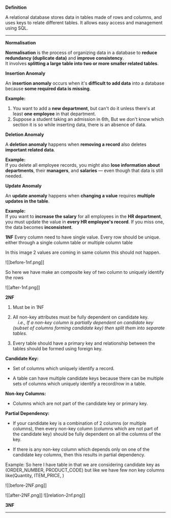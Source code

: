 **Definition**

A relational database stores data in tables made of rows and columns, and uses keys to relate different tables. It allows easy access and management using SQL.

-------------

**Normalisation**

**Normalisation** is the process of organizing data in a database to **reduce redundancy (duplicate data)** and **improve consistency**.  
It involves **splitting a large table into two or more smaller related tables**.

 **Insertion Anomaly**

An **insertion anomaly** occurs when it's **difficult to add data** into a database because **some required data is missing**.

**Example:**  
1. You want to add a **new department**, but can't do it unless there's at least **one employee** in that department.
2. Suppose a student taking an admission in 6th, But we don't know which section it is so while inserting data, there is an absence of data. 

**Deletion Anomaly**

A **deletion anomaly** happens when **removing a record** also deletes **important related data**.

**Example:**  
If you delete all employee records, you might also **lose information about departments**, their **managers**, and **salaries** — even though that data is still needed.

**Update Anomaly**

An **update anomaly** happens when **changing a value** requires **multiple updates in the table**.

**Example:**  
If you want to **increase the salary** for all employees in the **HR department**, you must update the value in **every HR employee's record**. If you miss one, the data becomes **inconsistent**.

**1NF**
Every column need to have single value.
Every row should be unique. either through a single column table or multiple column table

In this image 2 values are coming in same column this should not happen.

![[before-1nf.png]]

So here we have make an composite key of two column to uniquely identify the rows

![[after-1nf.png]]

**2NF**

1. Must be in 1NF
    
2. All non-key attributes must be fully dependent on candidate key.  
        _i.e., If a non-key column is partially dependent on candidate key (subset of columns forming candidate key) then split them into separate tables._
    
3. Every table should have a primary key and relationship between the tables should be formed using foreign key.

**Candidate Key:**

- Set of columns which uniquely identify a record.
    
- A table can have multiple candidate keys because there can be multiple sets of columns which uniquely identify a record/row in a table.

**Non-key Columns:**

- Columns which are not part of the candidate key or primary key.

**Partial Dependency:**

- If your candidate key is a combination of 2 columns (or multiple columns), then every non-key column (columns which are not part of the candidate key) should be fully dependent on all the columns of the key.
    
- If there is any non-key column which depends only on one of the candidate key columns, then this results in partial dependency.

Example:
So here I have table in that we are considering candidate key as (ORDER_NUMBER, PRODUCT_CODE) but like we have few non key columns like(Quantity, ITEM_PRICE, )

![[before-2NF.png]]

![[after-2NF.png]]
![[relation-2nf.png]]


**3NF**




-------------




